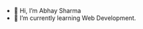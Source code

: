 - 👋 Hi, I’m Abhay Sharma
- 🌱 I’m currently learning Web Development.



<!---
Abhay-04/Abhay-04 is a ✨ special ✨ repository because its `README.md` (this file) appears on your GitHub profile.
You can click the Preview link to take a look at your changes.
--->
